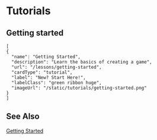 # Tutorials


## Getting started

```codecard
[
{
  "name": "Getting Started",
  "description": "Learn the basics of creating a game",
  "url": "/lessons/getting-started",
  "cardType": "tutorial",
  "label": "New? Start Here!",
  "labelClass": "green ribbon huge",
  "imageUrl": "/static/tutorials/getting-started.png"
}
]
```

## See Also

[Getting Started](/tutorials/getting-started)
